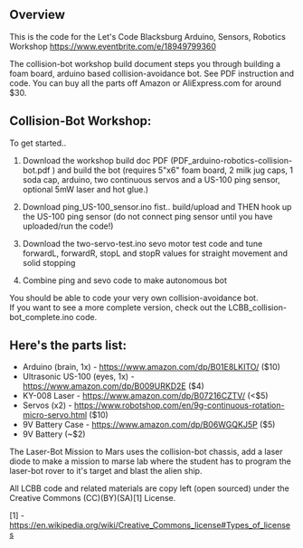 ## Overview
This is the code for the Let's Code Blacksburg Arduino, Sensors, Robotics Workshop
https://www.eventbrite.com/e/18949799360

The collision-bot workshop build document steps you through building a foam board, arduino based collision-avoidance bot. See PDF instruction and code.  You can buy all the parts off Amazon or AliExpress.com for around $30. 

## Collision-Bot Workshop:
To get started..

1.  Download the workshop build doc PDF (PDF_arduino-robotics-collision-bot.pdf	) and build the bot (requires 5"x6" foam board, 2 milk jug caps, 1 soda cap, arduino, two continuous servos and a US-100 ping sensor, optional 5mW laser and hot glue.)

2. Download ping_US-100_sensor.ino fist.. build/upload and THEN hook up the US-100 ping sensor (do not connect ping sensor until you have uploaded/run the code!)

3. Download the two-servo-test.ino sevo motor test code and tune forwardL, forwardR, stopL and stopR values for straight movement and solid stopping

4. Combine ping and sevo code to make autonomous bot

You should be able to code your very own collision-avoidance bot.  
If you want to see a more complete version, check out the LCBB_collision-bot_complete.ino code.

## Here's the parts list:
* Arduino (brain, 1x) - https://www.amazon.com/dp/B01E8LKITO/ ($10)
* Ultrasonic US-100 (eyes, 1x) - https://www.amazon.com/dp/B009URKD2E ($4)
* KY-008 Laser - https://www.amazon.com/dp/B07216CZTV/  (<$5)
* Servos (x2) - https://www.robotshop.com/en/9g-continuous-rotation-micro-servo.html ($10)
* 9V Battery Case - https://www.amazon.com/dp/B06WGQKJ5P ($5)
* 9V Battery (~$2)

The Laser-Bot Mission to Mars uses the collision-bot chassis, add a laser diode to make a mission to marse lab where the student has to program the laser-bot rover to it's target and blast the alien ship.


All LCBB code and related materials are copy left (open sourced) under the Creative Commons (CC)(BY)(SA)[1] License.

[1] - https://en.wikipedia.org/wiki/Creative_Commons_license#Types_of_licenses
